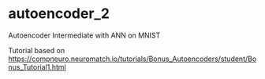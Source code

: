 # autoencoder_2
Autoencoder Intermediate with ANN on MNIST

Tutorial based on https://compneuro.neuromatch.io/tutorials/Bonus_Autoencoders/student/Bonus_Tutorial1.html
